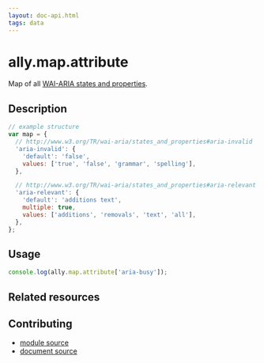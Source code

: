 ```yaml
---
layout: doc-api.html
tags: data
---
```


# ally.map.attribute

Map of all [WAI-ARIA states and properties](http://www.w3.org/TR/wai-aria/states_and_properties).


## Description

```js
// example structure
var map = {
  // http://www.w3.org/TR/wai-aria/states_and_properties#aria-invalid
  'aria-invalid': {
    'default': 'false',
    values: ['true', 'false', 'grammar', 'spelling'],
  },

  // http://www.w3.org/TR/wai-aria/states_and_properties#aria-relevant
  'aria-relevant': {
    'default': 'additions text',
    multiple: true,
    values: ['additions', 'removals', 'text', 'all'],
  },
};
```

## Usage

```js
console.log(ally.map.attribute['aria-busy']);
```


## Related resources


## Contributing

* [module source](https://github.com/medialize/ally.js/blob/master/src/map/attribute.js)
* [document source](https://github.com/medialize/ally.js/blob/master/docs/api/map/keycode.md)

